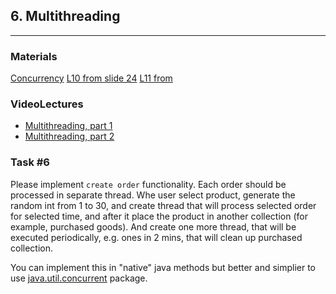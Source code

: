 ## 6. Multithreading

----
### Materials

[Concurrency](https://docs.oracle.com/javase/tutorial/essential/concurrency/)
[L10 from slide 24](https://coherentsolutions.sharepoint.com/sites/training-center/_layouts/15/WopiFrame.aspx?sourcedoc=%7b64853C24-C830-4C50-B8B4-723AFC490668%7d&file=L10.pptx&action=default) 
[L11 from](https://coherentsolutions.sharepoint.com/sites/training-center/_layouts/15/WopiFrame.aspx?sourcedoc=%7b0D5F5DD0-CBDE-4EB7-8D17-CDEC874B3F64%7d&file=L11.pptx&action=default) 

### VideoLectures
- [Multithreading, part 1](https://drive.google.com/file/d/1IwXar_5zJDQ3MeCZ9h0x0FoPrLS3mPRx/view?usp=sharing)
- [ Multithreading, part 2](https://drive.google.com/file/d/1X8l1DoZaBXlEw4DkceQz8aHqK-dUOltq/view?usp=sharing)


### Task #6

Please implement `create order` functionality. Each order should be processed in separate thread. Whe user select product, generate the random int from 1 to 30, and create thread that will process selected order for selected time, and after it place the product in another collection (for example, purchased goods). And create one more thread, that will be executed periodically, e.g. ones in 2 mins, that will clean up purchased collection.

You can implement this in "native" java methods  but better and simplier to use [java.util.concurrent](https://habr.com/ru/company/luxoft/blog/157273/) package.  
